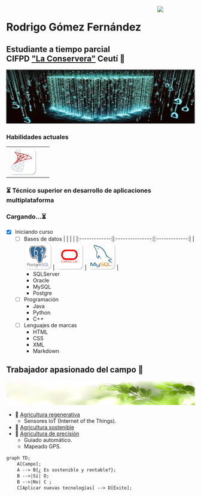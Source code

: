<!--- Uso HTML para poner una imagen ya que en Markdown no puedo alinearla a la derecha aunque he pensado usar algún truco
como rellenar con espacios en blanco o insertar una imagen transparente delante, me parecía un poco cutre.
La imagen es el Octocat, la mascota de Github--->

<img align='right' src='https://user-images.githubusercontent.com/5713670/87202985-820dcb80-c2b6-11ea-9f56-7ec461c497c3.gif' width='100'>

# Rodrigo Gómez Fernández
## Estudiante a tiempo parcial <br> CIFPD ["La Conservera"](http://www.fplaconservera.es) Ceutí 📖

![Faceta informátia](https://github.com/Raderigo/Raderigo/blob/main/Banner%20codigo.jpg)
### Habilidades actuales
|  | |  |
|:-------------:|:---------------:|:-------------:|
| ![SqlServer](https://github.com/Raderigo/Raderigo/blob/main/sqlserver.jpg) |  |   |

### ⏳ Técnico superior en desarrollo de aplicaciones multiplataforma
### Cargando...⏳

<!--- La siguiente lista gracias al flavor de Github para Markdown (GFM) --->
- [X] Iniciando curso
    - [ ] Bases de datos
        | <!-- -->      | <!-- -->        | <!-- -->      |
        |:-------------:|:---------------:|:-------------:|
        | ![Postgre](https://github.com/Raderigo/Raderigo/blob/main/postgre.jpg) | ![Oracle](https://github.com/Raderigo/Raderigo/blob/main/oracle.jpg) | ![MySql](https://github.com/Raderigo/Raderigo/blob/main/mysql.jpg) |
      - SQLServer
      - Oracle
      - MySQL
      - Postgre
    - [ ] Programación
      - Java
      - Python
      - C++
    - [ ] Lenguajes de marcas
      - HTML
      - CSS
      - XML
      - Markdown

## Trabajador apasionado del campo 🌱
![](https://github.com/Raderigo/Raderigo/blob/main/Banner%20hoja.jpg)
* 🌄 [Agricultura regenerativa](https://es.wikipedia.org/wiki/Agricultura_regenerativa)
  * Sensores IoT (Internet of the Things).
* 🍎 [Agricultura sostenible](https://es.wikipedia.org/wiki/Agricultura_sostenible)
* 🚜 [Agricultura de precisión](https://es.wikipedia.org/wiki/Agricultura_de_precisi%C3%B3n)
  * Guiado automático.
  * Mapeado GPS.

<!--- Gracias a Mermaid, que es un flavor de Markdown soportado por Github, puedo hacer el siguiente diagrama -->
```mermaid
graph TD;
    A[Campo];
    A --> B{¿ Es sostenible y rentable?};
    B -->|Sí| D;
    B -->|No| C ;
    C[Aplicar nuevas tecnologías] --> D[Éxito];
```

